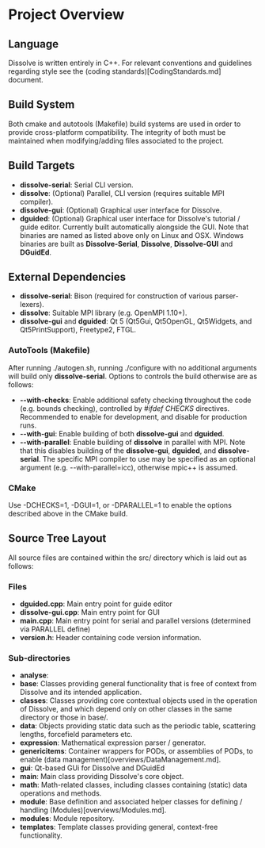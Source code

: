 # Project Overview

## Language
Dissolve is written entirely in C++. For relevant conventions and guidelines regarding style see the (coding standards)[CodingStandards.md] document.

## Build System
Both cmake and autotools (Makefile) build systems are used in order to provide cross-platform compatibility. The integrity of both must be maintained when modifying/adding files associated to the project.

## Build Targets
- **dissolve-serial**: Serial CLI version.
- **dissolve**: (Optional) Parallel, CLI version (requires suitable MPI compiler).
- **dissolve-gui**: (Optional) Graphical user interface for Dissolve.
- **dguided**: (Optional) Graphical user interface for Dissolve's tutorial / guide editor. Currently built automatically alongside the GUI.
Note that binaries are named as listed above only on Linux and OSX. Windows binaries are built as **Dissolve-Serial**, **Dissolve**, **Dissolve-GUI** and **DGuidEd**.

## External Dependencies
- **dissolve-serial**: Bison (required for construction of various parser-lexers).
- **dissolve**: Suitable MPI library (e.g. OpenMPI 1.10+).
- **dissolve-gui** and **dguided**: Qt 5 (Qt5Gui, Qt5OpenGL, Qt5Widgets, and Qt5PrintSupport), Freetype2, FTGL.

### AutoTools (Makefile)
After running ./autogen.sh, running ./configure with no additional arguments will build only **dissolve-serial**. Options to controls the build otherwise are as follows:
- **--with-checks**: Enable additional safety checking throughout the code (e.g. bounds checking), controlled by _#ifdef CHECKS_ directives. Recommended to enable for development, and disable for production runs.
- **--with-gui**: Enable building of both **dissolve-gui** and **dguided**.
- **--with-parallel**: Enable building of **dissolve** in parallel with MPI. Note that this disables building of the **dissolve-gui**, **dguided**, and **dissolve-serial**. The specific MPI compiler to use may be specified as an optional argument (e.g. --with-parallel=icc), otherwise mpic++ is assumed.

### CMake
Use -DCHECKS=1, -DGUI=1, or -DPARALLEL=1 to enable the options described above in the CMake build.

## Source Tree Layout
All source files are contained within the src/ directory which is laid out as follows:

### Files
- **dguided.cpp**: Main entry point for guide editor
- **dissolve-gui.cpp**: Main entry point for GUI
- **main.cpp**: Main entry point for serial and parallel versions (determined via PARALLEL define)
- **version.h**: Header containing code version information.

### Sub-directories
- **analyse**:
- **base**: Classes providing general functionality that is free of context from Dissolve and its intended application.
- **classes**: Classes providing core contextual objects used in the operation of Dissolve, and which depend only on other classes in the same directory or those in base/.
- **data**: Objects providing static data such as the periodic table, scattering lengths, forcefield parameters etc.
- **expression**: Mathematical expression parser / generator.
- **genericitems**: Container wrappers for PODs, or assemblies of PODs, to enable (data management)[overviews/DataManagement.md].
- **gui**: Qt-based GUi for Dissolve and DGuidEd
- **main**: Main class providing Dissolve's core object.
- **math**: Math-related classes, including classes containing (static) data operations and methods.
- **module**: Base definition and associated helper classes for defining / handling (Modules)[overviews/Modules.md].
- **modules**: Module repository.
- **templates**: Template classes providing general, context-free functionality.
